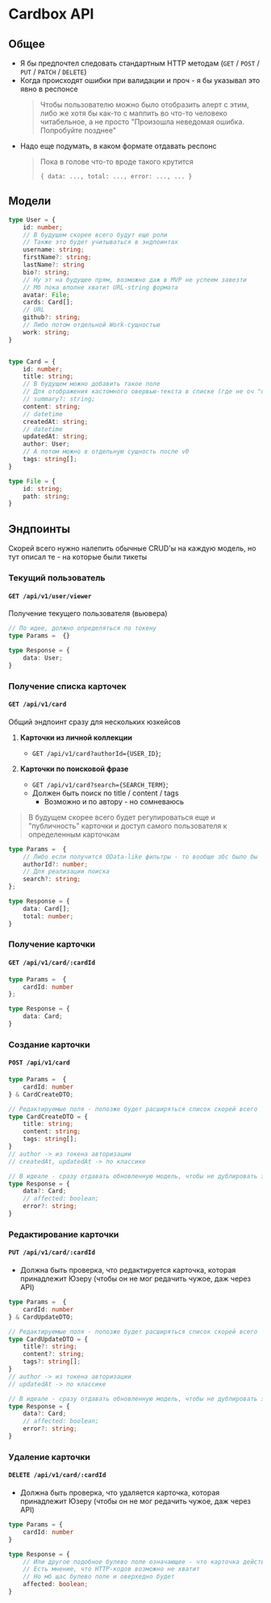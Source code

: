 # Cardbox API

## Общее

- Я бы предпочтел следовать стандартным HTTP методам (`GET` / `POST` / `PUT` / `PATCH` / `DELETE`)
- Когда происходят ошибки при валидации и проч - я бы указывал это явно в респонсе
    > Чтобы пользователю можно было отобразить алерт с этим, либо же хотя бы как-то с маппить во что-то человеко читабельное, а не просто "Произошла неведомая ошибка. Попробуйте позднее"
- Надо еще подумать, в каком формате отдавать респонс
    > Пока в голове что-то вроде такого крутится
    >
    > `{ data: ..., total: ..., error: ..., ... }`

## Модели

```ts
type User = {
    id: number;
    // В будущем скорее всего будут еще роли
    // Также это будет учитываться в эндпоинтах
    username: string;
    firstName?: string;
    lastName?: string
    bio?: string;
    // Ну эт на будущее прям, возможно даж в MVP не успеем завезти
    // Мб пока вполне хватит URL-string формата
    avatar: File;
    cards: Card[];
    // URL
    github?: string;
    // Либо потом отдельной Work-сущностью
    work: string;
}


type Card = {
    id: number;
    title: string;
    // В будущем можно добавить такое поле
    // Для отображения кастомного овервью-текста в списке (где не оч "обрезать первые n символов")
    // summary?: string;
    content: string;
    // datetime
    createdAt: string;
    // datetime
    updatedAt: string;
    author: User;
    // А потом можно в отдельную сущность после v0
    tags: string[];
}

type File = {
    id: string;
    path: string;
}
```

## Эндпоинты

Скорей всего нужно налепить обычные CRUD'ы на каждую модель, но тут описал те - на которые были тикеты

### Текущий пользователь

#### `GET /api/v1/user/viewer`

Получение текущего пользователя (вьювера)

```ts
// По идее, должно определяться по токену
type Params =  {}
```

```ts
type Response = {
    data: User;
}
```

### Получение списка карточек

#### `GET /api/v1/card`

Общий эндпоинт сразу для нескольких юзкейсов

1. **Карточки из личной коллекции**
    - `GET /api/v1/card?authorId={USER_ID}`;

2. **Карточки по поисковой фразе**
    - `GET /api/v1/card?search={SEARCH_TERM}`;
    - Должен быть поиск по title / content / tags
        - Возможно и по автору - но сомневаюсь

> В будущем скорее всего будет регулироваться еще и "публичность" карточки и доступ самого пользователя к определенным карточкам

```ts
type Params =  {
    // Либо если получится OData-like фильтры - то вообще збс было бы
    authorId?: number;
    // Для реализации поиска
    search?: string;
};
```

```ts
type Response = {
    data: Card[];
    total: number;
}
```

### Получение карточки

#### `GET /api/v1/card/:cardId`

```ts
type Params =  {
    cardId: number
};
```

```ts
type Response = {
    data: Card;
}
```

### Создание карточки

#### `POST /api/v1/card`

```ts
type Params =  {
    cardId: number
} & CardCreateDTO;

// Редактируемые поля - попозже будет расширяться список скорей всего
type CardCreateDTO = {
    title: string;
    content: string;
    tags: string[];
}
// author -> из токена авторизации
// createdAt, updatedAt -> по классике
```

```ts
// В идеале - сразу отдавать обновленную модель, чтобы не дублировать эту логику
type Response = {
    data?: Card;
    // affected: boolean;
    error?: string;
}
```

### Редактирование карточки

#### `PUT /api/v1/card/:cardId`

- Должна быть проверка, что редактируется карточка, которая принадлежит Юзеру (чтобы он не мог редачить чужое, даж через API)

```ts
type Params =  {
    cardId: number
} & CardUpdateDTO;

// Редактируемые поля - попозже будет расширяться список скорей всего
type CardUpdateDTO = {
    title?: string;
    content?: string;
    tags?: string[];
}
// author -> из токена авторизации
// updatedAt -> по классике
```

```ts
// В идеале - сразу отдавать обновленную модель, чтобы не дублировать эту логику
type Response = {
    data?: Card;
    // affected: boolean;
    error?: string;
}
```

### Удаление карточки

#### `DELETE /api/v1/card/:cardId`

- Должна быть проверка, что удаляется карточка, которая принадлежит Юзеру (чтобы он не мог редачить чужое, даж через API)

```ts
type Params = {
    cardId: number
}
```

```ts
type Response = {
    // Или другое подобное булево поле означающее - что карточка действительно удалена и нет ничего запрещающего
    // Есть мнение, что HTTP-кодов возможно не хватит
    // Но мб щас булево поле и оверхедно будет
    affected: boolean;
}
```

